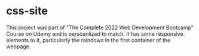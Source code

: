 # css-site

This project was part of "The Complete 2022 Web Development Bootcamp" Course on Udemy and is persoanlized to match. It has some responsive elements to it, particularly the raindows in the first container of the webpage. 
